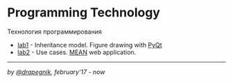 # Programming Technology
Технология программирования

* [lab1](https://github.com/Drapegnik/bsu/tree/master/technology/lab1) - Inheritance model. Figure drawing with [PyQt](https://riverbankcomputing.com/software/pyqt/intro)
* [lab2](https://github.com/Drapegnik/bsu/tree/master/technology/lab2) - Use cases. [MEAN](http://mean.io/) web application.

***

*by [@drapegnik](https://github.com/Drapegnik), february'17 - now*